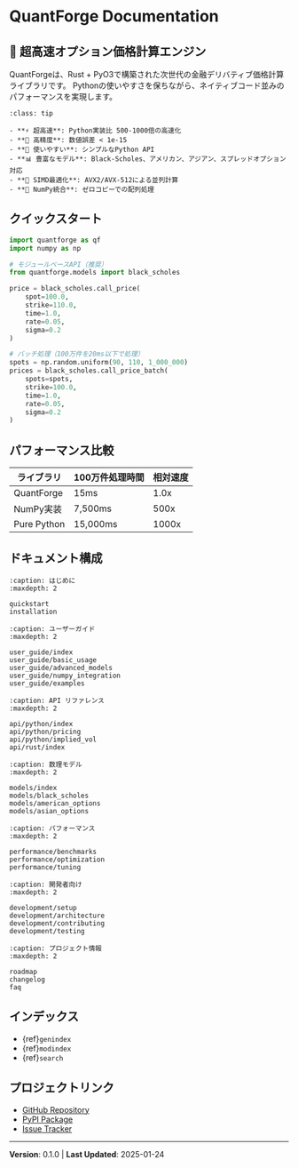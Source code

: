# QuantForge Documentation

## 🚀 超高速オプション価格計算エンジン

QuantForgeは、Rust + PyO3で構築された次世代の金融デリバティブ価格計算ライブラリです。
Pythonの使いやすさを保ちながら、ネイティブコード並みのパフォーマンスを実現します。

```{admonition} Key Features
:class: tip

- **⚡ 超高速**: Python実装比 500-1000倍の高速化
- **🎯 高精度**: 数値誤差 < 1e-15
- **🔧 使いやすい**: シンプルなPython API
- **📊 豊富なモデル**: Black-Scholes、アメリカン、アジアン、スプレッドオプション対応
- **🚀 SIMD最適化**: AVX2/AVX-512による並列計算
- **🐍 NumPy統合**: ゼロコピーでの配列処理
```

## クイックスタート

```python
import quantforge as qf
import numpy as np

# モジュールベースAPI（推奨）
from quantforge.models import black_scholes

price = black_scholes.call_price(
    spot=100.0,
    strike=110.0,
    time=1.0,
    rate=0.05,
    sigma=0.2
)

# バッチ処理（100万件を20ms以下で処理）
spots = np.random.uniform(90, 110, 1_000_000)
prices = black_scholes.call_price_batch(
    spots=spots,
    strike=100.0,
    time=1.0,
    rate=0.05,
    sigma=0.2
)
```

## パフォーマンス比較

| ライブラリ | 100万件処理時間 | 相対速度 |
|------------|----------------|----------|
| QuantForge | 15ms | 1.0x |
| NumPy実装 | 7,500ms | 500x |
| Pure Python | 15,000ms | 1000x |

## ドキュメント構成

```{toctree}
:caption: はじめに
:maxdepth: 2

quickstart
installation
```

```{toctree}
:caption: ユーザーガイド
:maxdepth: 2

user_guide/index
user_guide/basic_usage
user_guide/advanced_models
user_guide/numpy_integration
user_guide/examples
```

```{toctree}
:caption: API リファレンス
:maxdepth: 2

api/python/index
api/python/pricing
api/python/implied_vol
api/rust/index
```

```{toctree}
:caption: 数理モデル
:maxdepth: 2

models/index
models/black_scholes
models/american_options
models/asian_options
```

```{toctree}
:caption: パフォーマンス
:maxdepth: 2

performance/benchmarks
performance/optimization
performance/tuning
```

```{toctree}
:caption: 開発者向け
:maxdepth: 2

development/setup
development/architecture
development/contributing
development/testing
```

```{toctree}
:caption: プロジェクト情報
:maxdepth: 2

roadmap
changelog
faq
```

## インデックス

* {ref}`genindex`
* {ref}`modindex`
* {ref}`search`

## プロジェクトリンク

- [GitHub Repository](https://github.com/yourusername/quantforge)
- [PyPI Package](https://pypi.org/project/quantforge/)
- [Issue Tracker](https://github.com/yourusername/quantforge/issues)

---

**Version**: 0.1.0 | **Last Updated**: 2025-01-24